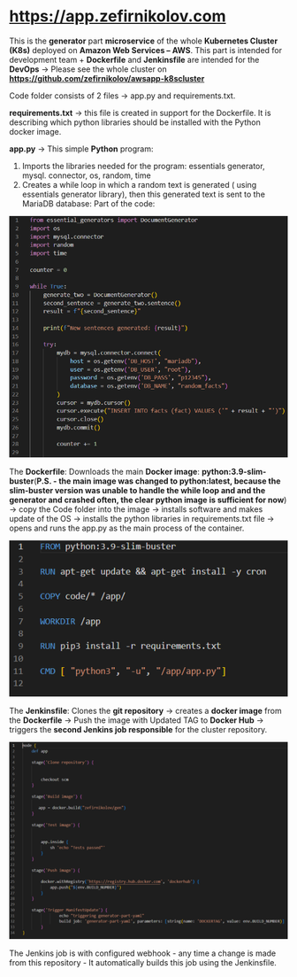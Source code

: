 # https://app.zefirnikolov.com

This is the **generator** part **microservice** of the whole **Kubernetes Cluster (K8s)** deployed on **Amazon Web Services – AWS**. 
This part is intended for development team + **Dockerfile** and **Jenkinsfile** are intended for the **DevOps** -> Please see the whole cluster on **https://github.com/zefirnikolov/awsapp-k8scluster**

Code folder consists of 2 files -> app.py and requirements.txt. 

**requirements.txt** -> this file is created in support for the Dockerfile. It is describing which python libraries should be installed with the Python docker image. 

**app.py** -> This simple **Python** program:
 1. Imports the libraries needed for the program: essentials generator, mysql. connector, os, random, time
2. Creates a while loop in which a random text is generated ( using essentials generator library), then this generated text is sent to the MariaDB database:
Part of the code:

![generator](gencode.png)

The **Dockerfile**:
Downloads the main **Docker image**: **python:3.9-slim-buster**(**P.S. - the main image was changed to **python:latest**, because the slim-buster version was unable to handle the while loop and and the generator and crashed often, the clear python image is sufficient for now**) -> copy the Code folder into the image -> installs software and makes update of the OS -> installs the python libraries in requirements.txt file -> opens and runs the app.py as the main process of the container.

![dockerfile](docker.png)

The **Jenkinsfile**:
Clones the **git repository** -> creates a **docker image** from the **Dockerfile** -> Push the image with Updated TAG to **Docker Hub** -> triggers the **second Jenkins job responsible** for the cluster repository.

![jenkinsfile](jenkins.png)

The Jenkins job is with configured webhook - any time a change is made from this repository - It automatically builds this job using the Jenkinsfile.
